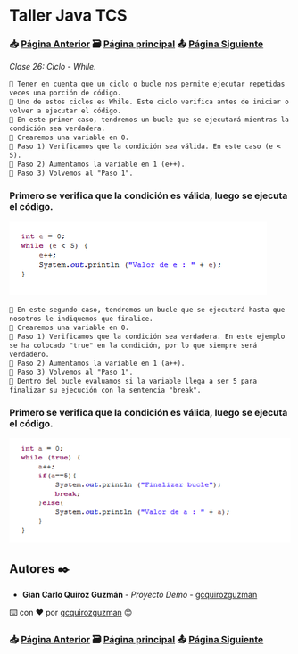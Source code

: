 # Taller Java TCS
### 📥 [Página Anterior](https://github.com/gcquirozguzman/java-tcs-202001/tree/OT00100001) 🗃️ [Página principal](https://github.com/gcquirozguzman/java-tcs-202001) 📤 [Página Siguiente](https://github.com/gcquirozguzman/java-tcs-202001/tree/CDW0100001)

_Clase 26: Ciclo - While._

```
📢 Tener en cuenta que un ciclo o bucle nos permite ejecutar repetidas veces una porción de código.
📢 Uno de estos ciclos es While. Este ciclo verifica antes de iniciar o volver a ejecutar el código.
📢 En este primer caso, tendremos un bucle que se ejecutará mientras la condición sea verdadera.
📢 Crearemos una variable en 0. 
📢 Paso 1) Verificamos que la condición sea válida. En este caso (e < 5).
📢 Paso 2) Aumentamos la variable en 1 (e++).
📢 Paso 3) Volvemos al "Paso 1".
```

### Primero se verifica que la condición es válida, luego se ejecuta el código.

![Error: imagen no ha sido cargada](https://github.com/gcquirozguzman/java-tcs-202001/blob/master/imagenes/CW00100001_2.png)

```
📢 En este segundo caso, tendremos un bucle que se ejecutará hasta que nosotros le indiquemos que finalice.
📢 Crearemos una variable en 0. 
📢 Paso 1) Verificamos que la condición sea verdadera. En este ejemplo se ha colocado "true" en la condición, por lo que siempre será verdadero.
📢 Paso 2) Aumentamos la variable en 1 (a++). 
📢 Paso 3) Volvemos al "Paso 1".
📢 Dentro del bucle evaluamos si la variable llega a ser 5 para finalizar su ejecución con la sentencia "break".
```

### Primero se verifica que la condición es válida, luego se ejecuta el código.

![Error: imagen no ha sido cargada](https://github.com/gcquirozguzman/java-tcs-202001/blob/master/imagenes/CW00100001_1.png)

## Autores ✒️

* **Gian Carlo Quiroz Guzmán** - *Proyecto Demo* - [gcquirozguzman](https://github.com/gcquirozguzman)

⌨️ con ❤️ por [gcquirozguzman](https://github.com/gcquirozguzman) 😊

### 📥 [Página Anterior](https://github.com/gcquirozguzman/java-tcs-202001/tree/OT00100001) 🗃️ [Página principal](https://github.com/gcquirozguzman/java-tcs-202001) 📤 [Página Siguiente](https://github.com/gcquirozguzman/java-tcs-202001/tree/CDW0100001)
